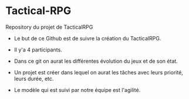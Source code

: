 # Tactical-RPG

Repository du projet de TacticalRPG

- Le but de ce Github est de suivre la création du TacticalRPG. 
- Il y'a 4 participants. 
- Dans ce git on aurat les différentes évolution du jeux et de son état. 

- Un projet est créer dans lequel on aurat les tâches avec leurs priorité, leurs durée, etc. 
- Le modèle qui est suivi par notre équipe est l'agilité. 
